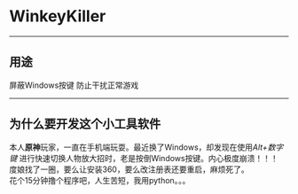 # WinkeyKiller
****
## 用途
屏蔽Windows按键 防止干扰正常游戏  
****
## 为什么要开发这个小工具软件  
本人**原神**玩家，一直在手机端玩耍。最近换了Windows，却发现在使用*Alt+数字键*
进行快速切换人物放大招时，老是按倒Windows按键。内心极度崩溃！！！  
度娘找了一圈，要么让安装360，要么改注册表还要重启，麻烦死了。  
花个15分钟撸个程序吧，人生苦短，我用python。。。